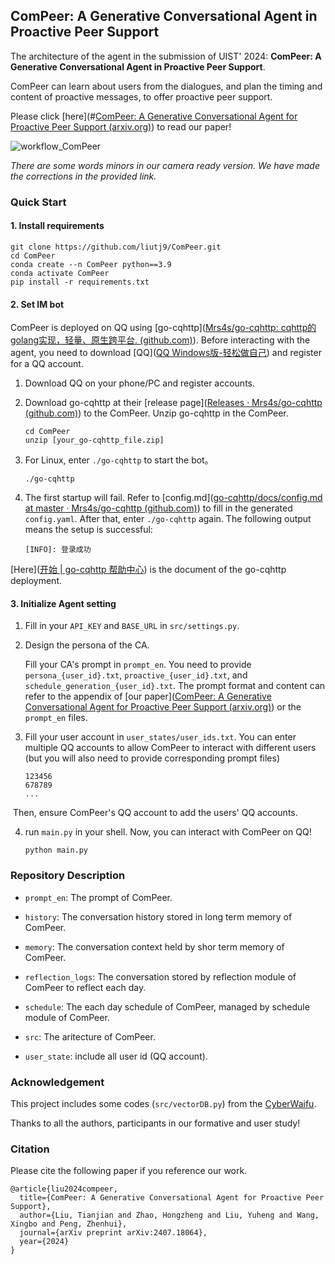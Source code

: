 ## ComPeer: A Generative Conversational Agent in Proactive Peer Support

The architecture of the agent in the submission of UIST' 2024: **ComPeer: A Generative Conversational Agent in Proactive Peer Support**.

ComPeer can learn about users from the dialogues, and plan the timing and content of proactive messages, to offer proactive peer support.

Please click [here](#[ComPeer: A Generative Conversational Agent for Proactive Peer Support (arxiv.org)](https://arxiv.org/pdf/2407.18064)) to read our paper!

![workflow_ComPeer](D:\ComPeer\workflow_ComPeer.png)

*There are some words minors in our camera ready version. We have made the corrections in the provided link.*

### Quick Start

#### 1. Install requirements

```shell
git clone https://github.com/liutj9/ComPeer.git
cd ComPeer
conda create --n ComPeer python==3.9
conda activate ComPeer
pip install -r requirements.txt
```

#### 2. Set IM bot

ComPeer is deployed on QQ using [go-cqhttp]([Mrs4s/go-cqhttp: cqhttp的golang实现，轻量、原生跨平台. (github.com)](https://github.com/Mrs4s/go-cqhttp)). Before interacting with the agent, you need to download [QQ]([QQ Windows版-轻松做自己](https://im.qq.com/pcqq/index.shtml)) and register for a QQ account.

1. Download QQ on your phone/PC and register accounts.

2. Download go-cqhttp at their [release page]([Releases · Mrs4s/go-cqhttp (github.com)](https://github.com/Mrs4s/go-cqhttp/releases)) to the ComPeer. Unzip go-cqhttp in the ComPeer.

   ```shell
   cd ComPeer
   unzip [your_go-cqhttp_file.zip]
   ```

3. For Linux, enter `./go-cqhttp` to start the bot。

   ```shell
   ./go-cqhttp
   ```

4. The first startup will fail. Refer to [config.md]([go-cqhttp/docs/config.md at master · Mrs4s/go-cqhttp (github.com)](https://github.com/Mrs4s/go-cqhttp/blob/master/docs/config.md)) to fill in the generated `config.yaml`. After that, enter `./go-cqhttp` again. The following output means the setup is successful:

   ```shell
   [INFO]: 登录成功
   ```

[Here]([开始 | go-cqhttp 帮助中心](https://docs.go-cqhttp.org/guide/quick_start.html#基础教程)) is the document of the go-cqhttp deployment.

#### 3. Initialize Agent setting

1. Fill in your `API_KEY` and `BASE_URL` in `src/settings.py`. 

2. Design the persona of the CA. 

   Fill your CA's prompt in `prompt_en`. You need to provide `persona_{user_id}.txt`, `proactive_{user_id}.txt`, and `schedule_generation_{user_id}.txt`. The prompt format and content can refer to the appendix of [our paper]([ComPeer: A Generative Conversational Agent for Proactive Peer Support (arxiv.org)](https://arxiv.org/pdf/2407.18064)) or the `prompt_en` files.

3. Fill your user account in `user_states/user_ids.txt`. You can enter multiple QQ accounts to allow ComPeer to interact with different users (but you will also need to provide corresponding prompt files) 

   ```
   123456
   678789
   ...
   ```

​       Then, ensure ComPeer's QQ account to add the users' QQ accounts.

4. run `main.py` in your shell. Now, you can interact with ComPeer on QQ!

   ```shell
   python main.py
   ```

### Repository Description

- `prompt_en`: The prompt of ComPeer.

- `history`: The conversation history stored in long term memory of ComPeer.
- `memory`: The conversation context held by shor term memory of ComPeer.
- `reflection_logs`: The conversation stored by reflection module of ComPeer to reflect each day.
- `schedule`: The each day schedule of ComPeer, managed by schedule module of ComPeer.
- `src`: The aritecture of ComPeer.
- `user_state`: include all user id (QQ account).

### Acknowledgement

This project includes some codes (`src/vectorDB.py`) from the [CyberWaifu](https://github.com/Syan-Lin/CyberWaifu).

Thanks to all the authors, participants in our formative and user study!

### Citation

Please cite the following paper if you reference our work.

```
@article{liu2024compeer,
  title={ComPeer: A Generative Conversational Agent for Proactive Peer Support},
  author={Liu, Tianjian and Zhao, Hongzheng and Liu, Yuheng and Wang, Xingbo and Peng, Zhenhui},
  journal={arXiv preprint arXiv:2407.18064},
  year={2024}
}
```
